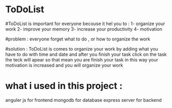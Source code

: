 # ToDoList

#ToDoList is important for everyone becouse it hel you to :
1- organize your work 
2- improve your memory 
3- increase your productivity 
4- motivation 

#problem :
everyone forget what to do , or how to organize the work 

#solution :
ToDoList is comes to organize your work by adding what you have to do with time and date 
and after you finish your task click on the task the teck will apear so that mean you are finish your task 
in this way your motivation is increased and you will organize your work 

# what i used in this project :
anguler js for frontend 
mongodb for database
express server for  backend 